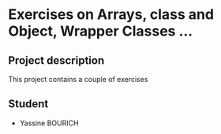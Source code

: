 # Exercises on Arrays, class and Object, Wrapper Classes ...

## Project description 

This project contains a couple of exercises 

## Student 

- Yassine BOURICH